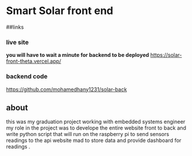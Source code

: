 # Smart Solar front end

##links

### live site

**you will have to wait a minute for backend to be deployed**
https://solar-front-theta.vercel.app/

### backend code

https://github.com/mohamedhany1231/solar-back

## about

this was my graduation project working with embedded systems engineer
my role in the project was to develope the entire website front to back and write python script that will run on the raspberry pi to send sensors readings to the api
website mad to store data and provide dashboard for readings .
